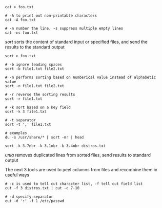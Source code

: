 ```shell
cat > foo.txt

# -A to print out non-printable characters
cat -A foo.txt

# -n number the line, -s suppress multiple empty lines
cat -ns foo.txt
```

*sort* sorts the content of standard input or specified files,
and send the results to the standard output
```shell
sort > foo.txt

# -b ignore leading spaces
sort -b file1.txt file2.txt

# -n performs sorting based on numberical value instead of alphabetic value
sort -n file1.txt file2.txt

# -r reverse the sorting results
sort -r file1.txt

# -k sort based on a key field
sort -k 3 file1.txt

# -t separator
sort -t ',' file1.txt

# examples
du -s /usr/share/* | sort -nr | head

sort -k 3.7nbr -k 3.1nbr -k 3.4nbr distros.txt
```

*uniq* removes duplicated lines from sorted files, send results to standard output


The next 3 tools are used to peel columns from files and recombine them in useful ways

```shell
# -c is used to tell cut character list, -f tell cut field list
cut -f 3 distros.txt | cut -c 7-10

# -d specify separator
cut -d ':' -f 1 /etc/passwd
```
